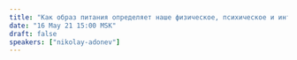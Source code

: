 ```yaml
---
title: "Как образ питания определяет наше физическое, психическое и интеллектуальное здоровье"
date: "16 May 21 15:00 MSK"
draft: false
speakers: ["nikolay-adonev"]
---
```

